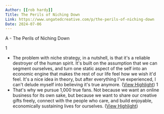 ```yaml
---
Author: [[rob hardy]]
Title: The Perils of Niching Down
Link: https://www.ungatedcreative.com/p/the-perils-of-niching-down
Date: 2024-07-06
---
```

A - The Perils of Niching Down

1
- The problem with niche strategy, in a nutshell, is that it's a reliable destroyer of the human spirit. It's built on the assumption that we can segment ourselves, and turn one static aspect of the self into an economic engine that makes the rest of our life feel how we wish it'd feel. It's a nice idea in theory, but after everything I've experienced, I can't delude myself into believing it's true anymore. ([View Highlight](https://read.readwise.io/read/01grwsv4ge3af0zyphrwrsctzh))
1
- That's why we pursue 1,000 true fans. Not because we want an online business for its own sake, but because we want to share our creative gifts freely, connect with the people who care, and build enjoyable, economically sustaining lives for ourselves. ([View Highlight](https://read.readwise.io/read/01grwsxzhf9bf1r11354dbw7mn))

